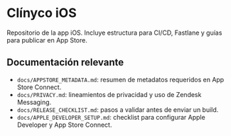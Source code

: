 # Clínyco iOS

Repositorio de la app iOS. Incluye estructura para CI/CD, Fastlane y guías para publicar en App Store.

## Documentación relevante
- `docs/APPSTORE_METADATA.md`: resumen de metadatos requeridos en App Store Connect.
- `docs/PRIVACY.md`: lineamientos de privacidad y uso de Zendesk Messaging.
- `docs/RELEASE_CHECKLIST.md`: pasos a validar antes de enviar un build.
- `docs/APPLE_DEVELOPER_SETUP.md`: checklist para configurar Apple Developer y App Store Connect.
